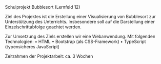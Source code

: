 Schulprojekt Bubblesort (Lernfeld 12)

Ziel des Projektes ist die Erstellung einer Visualisierung von Bubblesort zur Unterstützung des 
Unterrichts. Insbesondere soll auf die Darstellung einer Einzelschrittabfolge geachtet werden.

Zur Umsetzung des Ziels erstellen wir eine Webanwendung. Mit folgenden Technologien:
  • HTML
  • Bootstrap (als CSS-Framework)
  • TypeScript (typensicheres JavaScript)
  
Zeitrahmen der Projektarbeit: ca. 3 Wochen
